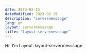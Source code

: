 ```yaml
---
date: 2023-02-15
dateModified: 2023-02-15
description: "servermesssage"
lang: en
layout: servermesssage
title: "layout-servermesssage"
---
```

<div class="well mrgn-tp-lg"><p>Hi!  I'm Layout: layout-servermesssage</p></div>
